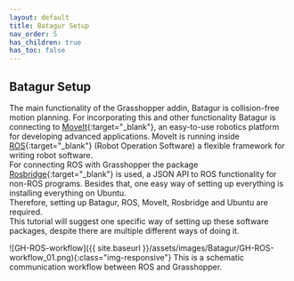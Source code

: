 ```yaml
---
layout: default
title: Batagur Setup
nav_order: 5
has_children: true
has_toc: false
---
```


## Batagur Setup
The main functionality of the Grasshopper addin, Batagur is collision-free motion planning. For incorporating this and other functionality Batagur is connecting to [MoveIt](https://moveit.ros.org/){:target="_blank"}, an easy-to-use robotics platform for developing advanced applications. MoveIt is running inside [ROS](https://www.ros.org/){:target="_blank"} (Robot Operation Software) a flexible framework for writing robot software.<br/>
For connecting ROS with Grasshopper the package [Rosbridge](http://wiki.ros.org/rosbridge_suite){:target="_blank"} is used, a JSON API to ROS functionality for non-ROS programs.
Besides that, one easy way of setting up everything is installing everything on Ubuntu.<br/>
Therefore, setting up Batagur, ROS, MoveIt, Rosbridge and Ubuntu are required.<br/>
This tutorial will suggest one specific way of setting up these software packages, despite there are multiple different ways of doing it. 


![GH-ROS-workflow]({{ site.baseurl }}/assets/images/Batagur/GH-ROS-workflow_01.png){:class="img-responsive"}
This is a schematic communication workflow between ROS and Grasshopper.

